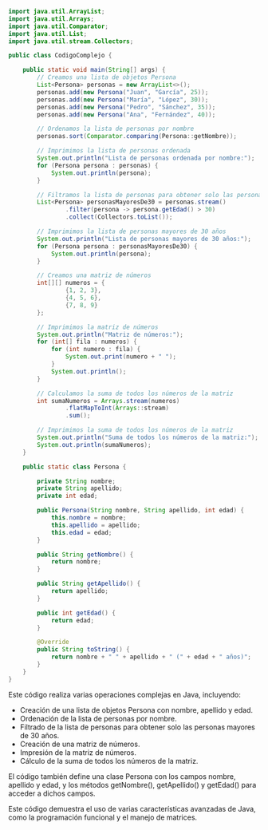 ```java
import java.util.ArrayList;
import java.util.Arrays;
import java.util.Comparator;
import java.util.List;
import java.util.stream.Collectors;

public class CodigoComplejo {

    public static void main(String[] args) {
        // Creamos una lista de objetos Persona
        List<Persona> personas = new ArrayList<>();
        personas.add(new Persona("Juan", "García", 25));
        personas.add(new Persona("María", "López", 30));
        personas.add(new Persona("Pedro", "Sánchez", 35));
        personas.add(new Persona("Ana", "Fernández", 40));

        // Ordenamos la lista de personas por nombre
        personas.sort(Comparator.comparing(Persona::getNombre));

        // Imprimimos la lista de personas ordenada
        System.out.println("Lista de personas ordenada por nombre:");
        for (Persona persona : personas) {
            System.out.println(persona);
        }

        // Filtramos la lista de personas para obtener solo las personas mayores de 30 años
        List<Persona> personasMayoresDe30 = personas.stream()
                .filter(persona -> persona.getEdad() > 30)
                .collect(Collectors.toList());

        // Imprimimos la lista de personas mayores de 30 años
        System.out.println("Lista de personas mayores de 30 años:");
        for (Persona persona : personasMayoresDe30) {
            System.out.println(persona);
        }

        // Creamos una matriz de números
        int[][] numeros = {
                {1, 2, 3},
                {4, 5, 6},
                {7, 8, 9}
        };

        // Imprimimos la matriz de números
        System.out.println("Matriz de números:");
        for (int[] fila : numeros) {
            for (int numero : fila) {
                System.out.print(numero + " ");
            }
            System.out.println();
        }

        // Calculamos la suma de todos los números de la matriz
        int sumaNumeros = Arrays.stream(numeros)
                .flatMapToInt(Arrays::stream)
                .sum();

        // Imprimimos la suma de todos los números de la matriz
        System.out.println("Suma de todos los números de la matriz:");
        System.out.println(sumaNumeros);
    }

    public static class Persona {

        private String nombre;
        private String apellido;
        private int edad;

        public Persona(String nombre, String apellido, int edad) {
            this.nombre = nombre;
            this.apellido = apellido;
            this.edad = edad;
        }

        public String getNombre() {
            return nombre;
        }

        public String getApellido() {
            return apellido;
        }

        public int getEdad() {
            return edad;
        }

        @Override
        public String toString() {
            return nombre + " " + apellido + " (" + edad + " años)";
        }
    }
}
```

Este código realiza varias operaciones complejas en Java, incluyendo:

* Creación de una lista de objetos Persona con nombre, apellido y edad.
* Ordenación de la lista de personas por nombre.
* Filtrado de la lista de personas para obtener solo las personas mayores de 30 años.
* Creación de una matriz de números.
* Impresión de la matriz de números.
* Cálculo de la suma de todos los números de la matriz.

El código también define una clase Persona con los campos nombre, apellido y edad, y los métodos getNombre(), getApellido() y getEdad() para acceder a dichos campos.

Este código demuestra el uso de varias características avanzadas de Java, como la programación funcional y el manejo de matrices.